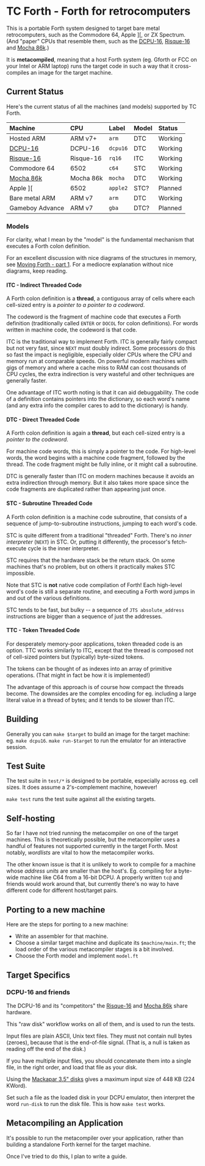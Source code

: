 # TC Forth - Forth for retrocomputers

This is a portable Forth system designed to target bare metal retrocomputers,
such as the Commodore 64, Apple \]\[, or ZX Spectrum. (And "paper" CPUs that
resemble them, such as the
[DCPU-16](https://github.com/techcompliant/TC-Specs/blob/master/CPU/DCPU.md),
[Risque-16](https://github.com/bshepherdson/risque16) and [Mocha
86k](https://github.com/bshepherdson/mocha86k).)

It is **metacompiled**, meaning that a host Forth system (eg. Gforth or FCC on
your Intel or ARM laptop) runs the target code in such a way that it
cross-compiles an image for the target machine.

## Current Status

Here's the current status of all the machines (and models) supported by TC
Forth.

| Machine | CPU | Label | Model | Status |
| :--- | :--- | :--- | :--- | :--- |
| Hosted ARM      | ARM v7+ | `arm`    | DTC | Working |
| [DCPU-16](https://github.com/techcompliant/TC-Specs/blob/master/CPU/DCPU.md) | DCPU-16 | `dcpu16` | DTC | Working |
| [Risque-16](https://github.com/bshepherdson/risque16) | Risque-16 | `rq16` | ITC | Working |
| Commodore 64    | 6502    | `c64`    | STC | Working |
| [Mocha 86k](https://github.com/bshepherdson/mocha86k) | Mocha 86k | `mocha` | DTC | Working |
| Apple \]\[      | 6502    | `apple2` | STC? | Planned |
| Bare metal ARM  | ARM v7  | `arm` | DTC | Working |
| Gameboy Advance | ARM v7  | `gba`    | DTC? | Planned |

### Models

For clarity, what I mean by the "model" is the fundamental mechanism that
executes a Forth colon definition.

For an excellent discussion with nice diagrams of the structures in memory, see
[Moving Forth - part 1](https://www.bradrodriguez.com/papers/moving1.htm). For
a mediocre explanation without nice diagrams, keep reading.

#### ITC - Indirect Threaded Code

A Forth colon definition is a **thread**, a contiguous array of cells where each
cell-sized entry is a *pointer to a pointer to a codeword*.

The codeword is the fragment of machine code that executes a Forth definition
(traditionally called `ENTER` or `DOCOL` for colon definitions). For words
written in machine code, the codeword is that code.

ITC is the traditional way to implement Forth. ITC is generally fairly compact
but not very fast, since `NEXT` must doubly indirect. Some processors do this
so fast the impact is negligible, especially older CPUs where the CPU and memory
run at comparable speeds. On powerful modern machines with gigs of memory and
where a cache miss to RAM can cost thousands of CPU cycles, the extra
indirection is very wasteful and other techniques are generally faster.

One advantage of ITC worth noting is that it can aid debuggability. The code
of a definition contains pointers into the dictionary, so each word's name (and
any extra info the compiler cares to add to the dictionary) is handy.

#### DTC - Direct Threaded Code

A Forth colon definition is again a **thread**, but each cell-sized entry is a
*pointer to the codeword*.

For machine code words, this is simply a pointer to the code. For high-level
words, the word begins with a machine code fragment, followed by the thread.
The code fragment might be fully inline, or it might call a subroutine.

DTC is generally faster than ITC on modern machines because it avoids an extra
indirection through memory. But it also takes more space since the code
fragments are duplicated rather than appearing just once.

#### STC - Subroutine Threaded Code

A Forth colon definition is a machine code subroutine, that consists of a
sequence of jump-to-subroutine instructions, jumping to each word's code.

STC is quite different from a traditional "threaded" Forth. There's no
*inner interpreter* (`NEXT`) in STC. Or, putting it differently, the processor's
fetch-execute cycle is the inner interpreter.

STC requires that the hardware stack be the return stack. On some machines
that's no problem, but on others it practically makes STC impossible.

Note that STC is **not** native code compilation of Forth! Each high-level
word's code is still a separate routine, and executing a Forth word jumps in
and out of the various definitions.

STC tends to be fast, but bulky -- a sequence of `JTS absolute_address`
instructions are bigger than a sequence of just the addresses.

#### TTC - Token Threaded Code

For desperately memory-poor applications, token threaded code is an option. TTC
works similarly to ITC, except that the thread is composed not of cell-sized
pointers but (typically) byte-sized tokens.

The tokens can be thought of as indexes into an array of primitive operations.
(That might in fact be how it is implemented!)

The advantage of this approach is of course how compact the threads become. The
downsides are the complex encoding for eg. including a large literal value in a
thread of bytes; and it tends to be slower than ITC.

## Building

Generally you can `make $target` to build an image for the target machine: eg.
`make dcpu16`. `make run-$target` to run the emulator for an interactive session.


## Test Suite

The test suite in `test/*` is designed to be portable, especially across eg.
cell sizes. It does assume a 2's-complement machine, however!

`make test` runs the test suite against all the existing targets.

## Self-hosting

So far I have not tried running the metacompiler on one of the target machines.
This is theoretically possible, but the metacompiler uses a handful of features
not supported currently in the target Forth. Most notably, *wordlists* are vital
to how the metacompiler works.

The other known issue is that it is unlikely to work to compile for a machine
whose *address units* are smaller than the host's. Eg. compiling for a byte-wide
machine like C64 from a 16-bit DCPU. A properly written `tc@` and friends would
work around that, but currently there's no way to have different code for
different host/target pairs.

## Porting to a new machine

Here are the steps for porting to a new machine:

- Write an assembler for that machine.
- Choose a similar target machine and duplicate its `$machine/main.ft`; the load
  order of the various metacompiler stages is a bit involved.
- Choose the Forth model and implement `model.ft`

## Target Specifics

### DCPU-16 and friends

The DCPU-16 and its "competitors" the
[Risque-16](https://github.com/bshepherdson/risque16) and
[Mocha 86k](https://github.com/bshepherdson/mocha86k) share hardware.

This "raw disk" workflow works on all of them, and is used to run the tests.

Input files are plain ASCII, Unix text files. They must not contain null
bytes (zeroes), because that is the end-of-file signal. (That is, a null is
taken as reading off the end of the disk.)

If you have multiple input files, you should concatenate them into a single
file, in the right order, and load that file as your disk.

Using the [Mackapar 3.5" disks](https://github.com/techcompliant/TC-Specs/blob/master/Storage/m35fd.txt)
gives a maximum input size of 448 KB (224 KWord).

Set such a file as the loaded disk in your DCPU emulator, then interpret the
word `run-disk` to run the disk file. This is how `make test` works.

## Metacompiling an Application

It's possible to run the metacompiler over your application, rather than
building a standalone Forth kernel for the target machine.

Once I've tried to do this, I plan to write a guide.
